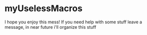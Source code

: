 # myUselessMacros
I hope you enjoy this mess! If you need help with some stuff leave a message, in near future i'll organize this stuff
